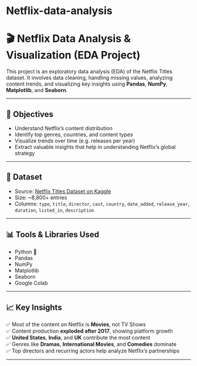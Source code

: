 # Netflix-data-analysis
# 🎬 Netflix Data Analysis & Visualization (EDA Project)

This project is an exploratory data analysis (EDA) of the Netflix Titles dataset. It involves data cleaning, handling missing values, analyzing content trends, and visualizing key insights using **Pandas**, **NumPy**, **Matplotlib**, and **Seaborn**.

---

## 📌 Objectives

- Understand Netflix’s content distribution
- Identify top genres, countries, and content types
- Visualize trends over time (e.g. releases per year)
- Extract valuable insights that help in understanding Netflix’s global strategy

---

## 📂 Dataset

- Source: [Netflix Titles Dataset on Kaggle](https://www.kaggle.com/datasets/shivamb/netflix-shows)
- Size: ~8,800+ entries
- Columns: `type`, `title`, `director`, `cast`, `country`, `date_added`, `release_year`, `duration`, `listed_in`, `description`

---

## 📊 Tools & Libraries Used

- Python 🐍
- Pandas
- NumPy
- Matplotlib
- Seaborn
- Google Colab

---

## 📈 Key Insights

✅ Most of the content on Netflix is **Movies**, not TV Shows  
✅ Content production **exploded after 2017**, showing platform growth  
✅ **United States**, **India**, and **UK** contribute the most content  
✅ Genres like **Dramas**, **International Movies**, and **Comedies** dominate  
✅ Top directors and recurring actors help analyze Netflix’s partnerships

---

